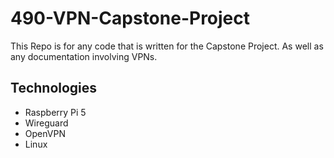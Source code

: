 # 490-VPN-Capstone-Project

This Repo is for any code that is written for the Capstone Project.
As well as any documentation involving VPNs.

## Technologies

- Raspberry Pi 5
- Wireguard
- OpenVPN
- Linux
